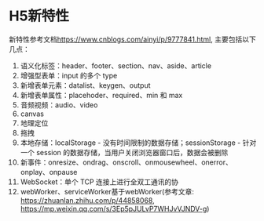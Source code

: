 # H5新特性
新特性参考文档<https://www.cnblogs.com/ainyi/p/9777841.html>, 主要包括以下几点：
1. 语义化标签：header、footer、section、nav、aside、article
2. 增强型表单：input 的多个 type
3. 新增表单元素：datalist、keygen、output
4. 新增表单属性：placehoder、required、min 和 max
5. 音频视频：audio、video
6. canvas
7. 地理定位
8. 拖拽
9. 本地存储：localStorage - 没有时间限制的数据存储；sessionStorage - 针对一个 session 的数据存储，当用户关闭浏览器窗口后，数据会被删除
10. 新事件：onresize、ondrag、onscroll、onmousewheel、onerror、onplay、onpause
11. WebSocket：单个 TCP 连接上进行全双工通讯的协
12. webWorker、serviceWorker基于webWorker(参考文章: <https://zhuanlan.zhihu.com/p/44858068>, <https://mp.weixin.qq.com/s/3Ep5pJULvP7WHJvVJNDV-g>)
